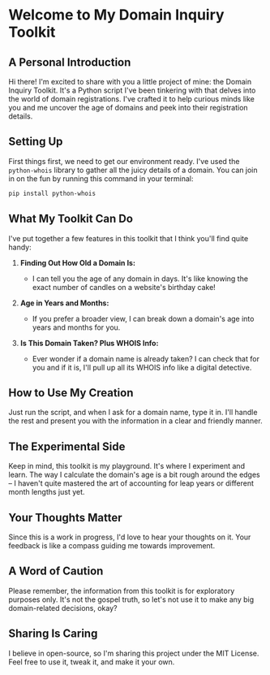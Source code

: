 # Welcome to My Domain Inquiry Toolkit

## A Personal Introduction
Hi there! I'm excited to share with you a little project of mine: the Domain Inquiry Toolkit. It's a Python script I've been tinkering with that delves into the world of domain registrations. I've crafted it to help curious minds like you and me uncover the age of domains and peek into their registration details.

## Setting Up
First things first, we need to get our environment ready. I've used the `python-whois` library to gather all the juicy details of a domain. You can join in on the fun by running this command in your terminal:

```bash
pip install python-whois
```

## What My Toolkit Can Do
I've put together a few features in this toolkit that I think you'll find quite handy:

1. **Finding Out How Old a Domain Is:**
   - I can tell you the age of any domain in days. It's like knowing the exact number of candles on a website's birthday cake!

2. **Age in Years and Months:**
   - If you prefer a broader view, I can break down a domain's age into years and months for you.

3. **Is This Domain Taken? Plus WHOIS Info:**
   - Ever wonder if a domain name is already taken? I can check that for you and if it is, I'll pull up all its WHOIS info like a digital detective.

## How to Use My Creation
Just run the script, and when I ask for a domain name, type it in. I'll handle the rest and present you with the information in a clear and friendly manner.

## The Experimental Side
Keep in mind, this toolkit is my playground. It's where I experiment and learn. The way I calculate the domain's age is a bit rough around the edges – I haven't quite mastered the art of accounting for leap years or different month lengths just yet.

## Your Thoughts Matter
Since this is a work in progress, I'd love to hear your thoughts on it. Your feedback is like a compass guiding me towards improvement.

## A Word of Caution
Please remember, the information from this toolkit is for exploratory purposes only. It's not the gospel truth, so let's not use it to make any big domain-related decisions, okay?

## Sharing Is Caring
I believe in open-source, so I'm sharing this project under the MIT License. Feel free to use it, tweak it, and make it your own.
